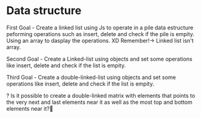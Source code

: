# Data structure
First Goal - Create a linked list using Js to operate in a pile data estructure peforming operations such as insert, delete and check if the pile is empity. Using an array
to dasplay the operations. XD
Remember!-> Linked list isn't array.

Second Goal - Create a Linked-list using objects and set some operations like insert, delete and check if the list is empity.

Third Goal - Create a double-linked-list using objects and set some operations like insert, delete and check if the list is empity.

? Is it possible to create a double-linked matrix with elements that points to the very next and last elements near it as well as the most top and bottom elements near it?🤔
